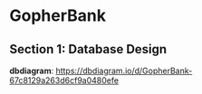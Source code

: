 # GopherBank

## Section 1: Database Design

**dbdiagram**: https://dbdiagram.io/d/GopherBank-67c8129a263d6cf9a0480efe
